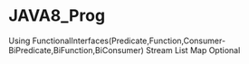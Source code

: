 # JAVA8_Prog
Using FunctionalInterfaces(Predicate,Function,Consumer-BiPredicate,BiFunction,BiConsumer) Stream List Map Optional
